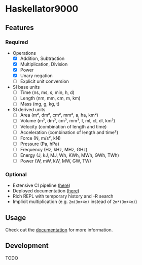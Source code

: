 #  Haskellator9000

## Features
### Required

- Operations
    - [x] Addition, Subtraction
    - [x] Multiplication, Division
    - [x] Power
    - [x] Unary negation
    - [ ] Explicit unit conversion
- SI base units
    - [ ] Time (ns, ms, s, min, h, d)
    - [ ] Length (nm, mm, cm, m, km)
    - [ ] Mass (mg, g, kg, t)
- SI derived units
    - [ ] Area (m², dm², cm², mm², a, ha, km²)
    - [ ] Volume (m³, dm³, cm³, mm³, l, ml, cl, dl, km³)
    - [ ] Velocity (combination of length and time)
    - [ ] Acceleration (combination of length and time²)
    - [ ] Force (N, m/s², kN)
    - [ ] Pressure (Pa, hPa)
    - [ ] Frequency (Hz, kHz, MHz, GHz)
    - [ ] Energy (J, kJ, MJ, Wh, KWh, MWh, GWh, TWh)
    - [ ] Power (W, mW, kW, MW, GW, TW)

### Optional

- Extensive CI pipeline ([here](https://gitlab.uni-ulm.de/sp/fp-2/ss24/team1/-/pipelines))
- Deployed documentation ([here](https://haskellator.pietzschmann.org))
- Rich REPL with temporary history and <CTRL>-R search
- Implicit multiplication (e.g. `2m(3m+4m)` instead of `2m*(3m+4m)`)

## Usage

Check out the [documentation](https://haskellator.pietzschmann.org) for more
information.

## Development

TODO
